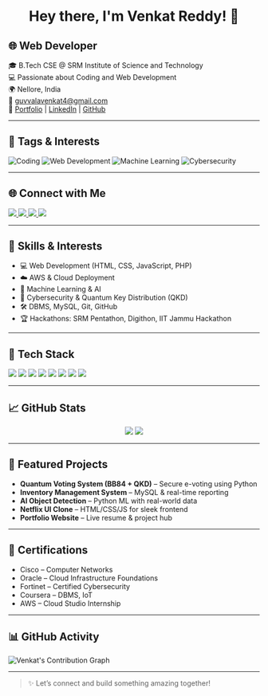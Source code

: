 <h1 align="center">Hey there, I'm Venkat Reddy! 👋</h1> 

## 🌐 Web Developer

🎓 B.Tech CSE @ SRM Institute of Science and Technology  
💻 Passionate about Coding and Web Development  
🌍 Nellore, India  
📧 [guvvalavenkat4@gmail.com](mailto:guvvalavenkat4@gmail.com)  
🔗 [Portfolio](https://guvvala-portfolio.netlify.app/) | [LinkedIn](https://www.linkedin.com/in/guvvalavenkat-8180372a0) | [GitHub](https://github.com/guvvalavenkat)

---

## 🔖 Tags & Interests

![Coding](https://img.shields.io/badge/-Coding-6e40c9?style=for-the-badge&logo=codeforces&logoColor=white)
![Web Development](https://img.shields.io/badge/-Web%20Development-03a9f4?style=for-the-badge&logo=vercel&logoColor=white)
![Machine Learning](https://img.shields.io/badge/-Machine%20Learning-00c853?style=for-the-badge&logo=tensorflow&logoColor=white)
![Cybersecurity](https://img.shields.io/badge/-Cybersecurity-212121?style=for-the-badge&logo=kaspersky&logoColor=white)

---

## 🌐 Connect with Me

<a href="https://guvvala-portfolio.netlify.app/">
  <img src="https://img.shields.io/badge/Portfolio-Venkat-red?style=for-the-badge&logo=googlechrome&logoColor=white" />
</a>
<a href="https://www.linkedin.com/in/guvvalavenkat-8180372a0">
  <img src="https://img.shields.io/badge/LinkedIn-Venkat-blue?style=for-the-badge&logo=linkedin&logoColor=white" />
</a>
<a href="https://www.instagram.com/lucky_venky._/">
  <img src="https://img.shields.io/badge/Instagram-lucky__venky._-e4405f?style=for-the-badge&logo=instagram&logoColor=white" />
</a>
<a href="https://www.hackerrank.com/venkat830">
  <img src="https://img.shields.io/badge/HackerRank-venkat830-2ec866?style=for-the-badge&logo=hackerrank&logoColor=white" />
</a>

---

## 🧠 Skills & Interests

- 💻 Web Development (HTML, CSS, JavaScript, PHP)
- ☁️ AWS & Cloud Deployment
- 🤖 Machine Learning & AI
- 🔐 Cybersecurity & Quantum Key Distribution (QKD)
- 🛠️ DBMS, MySQL, Git, GitHub
- 🏆 Hackathons: SRM Pentathon, Digithon, IIT Jammu Hackathon

---

## 🧰 Tech Stack

<p align="left">
  <img src="https://img.shields.io/badge/Python-3776AB?style=for-the-badge&logo=python&logoColor=white"/>
  <img src="https://img.shields.io/badge/HTML5-e34c26?style=for-the-badge&logo=html5&logoColor=white"/>
  <img src="https://img.shields.io/badge/CSS3-1572b6?style=for-the-badge&logo=css3&logoColor=white"/>
  <img src="https://img.shields.io/badge/JavaScript-f7df1e?style=for-the-badge&logo=javascript&logoColor=black"/>
  <img src="https://img.shields.io/badge/PHP-777bb4?style=for-the-badge&logo=php&logoColor=white"/>
  <img src="https://img.shields.io/badge/MySQL-00758f?style=for-the-badge&logo=mysql&logoColor=white"/>
  <img src="https://img.shields.io/badge/AWS-ff9900?style=for-the-badge&logo=amazonaws&logoColor=white"/>
  <img src="https://img.shields.io/badge/GitHub-181717?style=for-the-badge&logo=github&logoColor=white"/>
</p>

---

## 📈 GitHub Stats

<p align="center">
  <img src="https://github-readme-stats.vercel.app/api?username=guvvalavenkat&show_icons=true&theme=tokyonight"/>
  <img src="https://github-readme-stats.vercel.app/api/top-langs/?username=guvvalavenkat&layout=compact&theme=tokyonight"/>
</p>

---

## 🚀 Featured Projects

- **Quantum Voting System (BB84 + QKD)** – Secure e-voting using Python  
- **Inventory Management System** – MySQL & real-time reporting  
- **AI Object Detection** – Python ML with real-world data  
- **Netflix UI Clone** – HTML/CSS/JS for sleek frontend  
- **Portfolio Website** – Live resume & project hub

---

## 📜 Certifications

- Cisco – Computer Networks  
- Oracle – Cloud Infrastructure Foundations  
- Fortinet – Certified Cybersecurity  
- Coursera – DBMS, IoT  
- AWS – Cloud Studio Internship  

---

## 📊 GitHub Activity

![Venkat's Contribution Graph](https://github-readme-activity-graph.vercel.app/graph?username=guvvalavenkat&theme=react-dark)

---

> ✨ Let’s connect and build something amazing together!
